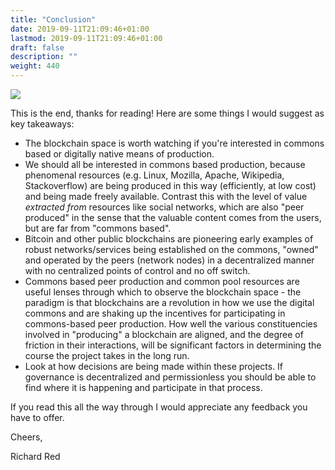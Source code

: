 ```yaml
---
title: "Conclusion"
date: 2019-09-11T21:09:46+01:00
lastmod: 2019-09-11T21:09:46+01:00
draft: false
description: ""
weight: 440
---
```


![](/conclusion.jpg)

This is the end, thanks for reading! Here are some things I would suggest as key takeaways:

- The blockchain space is worth watching if you're interested in commons based or digitally native means of production. 
- We should all be interested in commons based production, because phenomenal resources (e.g. Linux, Mozilla, Apache, Wikipedia, Stackoverflow) are being produced in this way (efficiently, at low cost) and being made freely available. Contrast this with the level of value _extracted from_ resources like social networks, which are also "peer produced" in the sense that the valuable content comes from the users, but are far from "commons based".
- Bitcoin and other public blockchains are pioneering early examples of robust networks/services being established on the commons, "owned" and operated by the peers (network nodes) in a decentralized manner with no centralized points of control and no off switch. 
- Commons based peer production and common pool resources are useful lenses through which to observe the blockchain space - the paradigm is that blockchains are a revolution in how we use the digital commons and are shaking up the incentives for participating in commons-based peer production. How well the various constituencies involved in "producing" a blockchain are aligned, and the degree of friction in their interactions, will be significant factors in determining the course the project takes in the long run.
- Look at how decisions are being made within these projects. If governance is decentralized and permissionless you should be able to find where it is happening and participate in that process.

If you read this all the way through I would appreciate any feedback you have to offer.

Cheers,

Richard Red